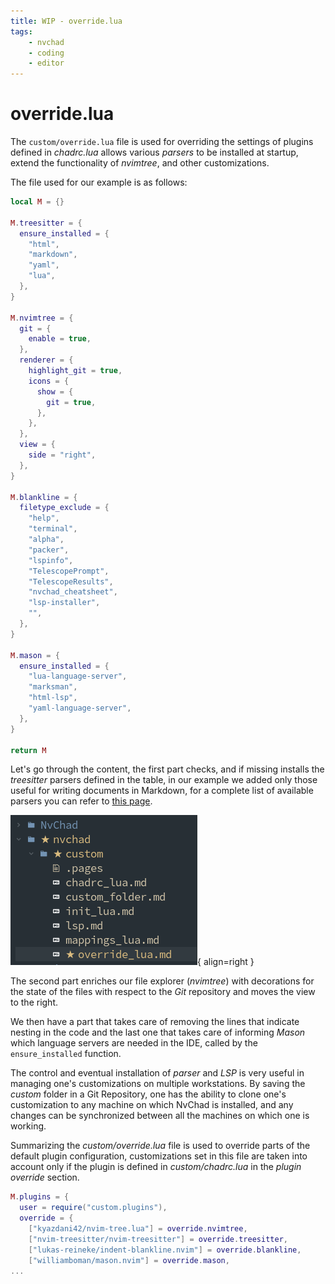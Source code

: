 ```yaml
---
title: WIP - override.lua
tags:
    - nvchad
    - coding
    - editor
---
```


# override.lua

The `custom/override.lua` file is used for overriding the settings of plugins defined in *chadrc.lua* allows various *parsers* to be installed at startup, extend the functionality of *nvimtree*, and other customizations.

The file used for our example is as follows:

```lua
local M = {}

M.treesitter = {
  ensure_installed = {
    "html",
    "markdown",
    "yaml",
    "lua",
  },
}

M.nvimtree = {
  git = {
    enable = true,
  },
  renderer = {
    highlight_git = true,
    icons = {
      show = {
        git = true,
      },
    },
  },
  view = {
    side = "right",
  },
}

M.blankline = {
  filetype_exclude = {
    "help",
    "terminal",
    "alpha",
    "packer",
    "lspinfo",
    "TelescopePrompt",
    "TelescopeResults",
    "nvchad_cheatsheet",
    "lsp-installer",
    "",
  },
}

M.mason = {
  ensure_installed = {
    "lua-language-server",
    "marksman",
    "html-lsp",
    "yaml-language-server",
  },
}

return M
```

Let's go through the content, the first part checks, and if missing installs the *treesitter* parsers defined in the table, in our example we added only those useful for writing documents in Markdown, for a complete list of available parsers you can refer to [this page](https://github.com/nvim-treesitter/nvim-treesitter#supported-languages).

![NvimTree Git](../images/nvimtree_git.png){ align=right }

The second part enriches our file explorer (*nvimtree*) with decorations for the state of the files with respect to the *Git* repository and moves the view to the right.

We then have a part that takes care of removing the lines that indicate nesting in the code and the last one that takes care of informing *Mason* which language servers are needed in the IDE, called by the `ensure_installed` function.

The control and eventual installation of *parser* and *LSP* is very useful in managing one's customizations on multiple workstations. By saving the *custom* folder in a Git Repository, one has the ability to clone one's customization to any machine on which NvChad is installed, and any changes can be synchronized between all the machines on which one is working.

Summarizing the *custom/override.lua* file is used to override parts of the default plugin configuration, customizations set in this file are taken into account only if the plugin is defined in *custom/chadrc.lua* in the *plugin override* section.

```lua
M.plugins = {
  user = require("custom.plugins"),
  override = {
    ["kyazdani42/nvim-tree.lua"] = override.nvimtree,
    ["nvim-treesitter/nvim-treesitter"] = override.treesitter,
    ["lukas-reineke/indent-blankline.nvim"] = override.blankline,
    ["williamboman/mason.nvim"] = override.mason,
...
```
